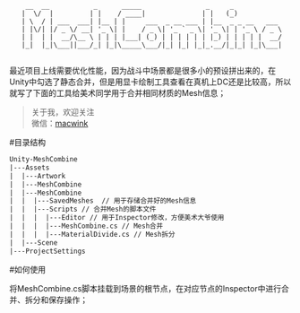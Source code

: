 ```
    __  __           _      _____                _     _            
   |  \/  |         | |    / ____|              | |   (_)           
   | \  / | ___  ___| |__ | |     ___  _ __ ___ | |__  _ _ __   ___ 
   | |\/| |/ _ \/ __| '_ \| |    / _ \| '_ ` _ \| '_ \| | '_ \ / _ \
   | |  | |  __/\__ \ | | | |___| (_) | | | | | | |_) | | | | |  __/
   |_|  |_|\___||___/_| |_|\_____\___/|_| |_| |_|_.__/|_|_| |_|\___|
                                                                    
```   

最近项目上线需要优化性能，因为战斗中场景都是很多小的预设拼出来的，在Unity中勾选了静态合并，但是用显卡绘制工具查看在真机上DC还是比较高，所以就写了下面的工具给美术同学用于合并相同材质的Mesh信息；

> 关于我，欢迎关注  
微信：[macwink](https://stoneus.cn)

#目录结构

``` xml
Unity-MeshCombine
|---Assets              
|  |---Artwork 
|  |---MeshCombine 
|  |---MeshCombine
|  |  |---SavedMeshes  // 用于存储合并好的Mesh信息
|  |  |---Scripts // 合并Mesh的脚本文件
|  |  |  |---Editor // 用于Inspector修改，方便美术大爷使用
|  |  |  |---MeshCombine.cs // Mesh合并
|  |  |  |---MaterialDivide.cs // Mesh拆分
|  |---Scene        
|---ProjectSettings 
```

#如何使用

将MeshCombine.cs脚本挂载到场景的根节点，在对应节点的Inspector中进行合并、拆分和保存操作；
